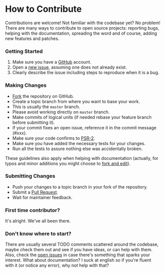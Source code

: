 # How to Contribute

Contributions are welcome! Not familiar with the codebase yet? No problem!
There are many ways to contribute to open source projects: reporting bugs,
helping with the documentation, spreading the word and of course, adding
new features and patches.


### Getting Started

1. Make sure you have a [GitHub](https://github.com/) account.
2. Open a [new issue](https://github.com/amevirtuelle/bank-statements/issues), assuming one does not already exist.
3. Clearly describe the issue including steps to reproduce when it is a bug.


### Making Changes

* [Fork](https://help.github.com/articles/fork-a-repo) the repository on GitHub.
* Create a topic branch from where you want to base your work.
* This is usually the `master` branch.
* Please avoid working directly on `master` branch.
* Make commits of logical units (if needed rebase your feature branch before
  submitting it).
* If your commit fixes an open issue, reference it in the commit message (#xxx).
* Make sure your code confirms to [PSR-2](https://github.com/php-fig/fig-standards/blob/master/accepted/PSR-2-coding-style-guide.md).
* Make sure you have added the necessary tests for your changes.
* Run all the tests to assure nothing else was accidentally broken.

These guidelines also apply when helping with documentation (actually, for
typos and minor additions you might choose to [fork and edit](https://github.com/blog/844-forking-with-the-edit-button)).


### Submitting Changes

* Push your changes to a topic branch in your fork of the repository.
* Submit a [Pull Request](https://help.github.com/articles/creating-a-pull-request).
* Wait for maintainer feedback.


### First time contributor?

It's alright. We've all been there.


### Don't know where to start?

There are usually several TODO comments scattered around the codebase, maybe
check them out and see if you have ideas, or can help with them. Also, check
the [open issues](https://github.com/amevirtuelle/bank-statements/issues) in
case there's something that sparks your interest. What about documentation?
I suck at english so if you're fluent with it (or notice any error), why not help with that?